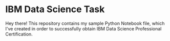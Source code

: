 # IBM Data Science Task
Hey there! This repository contains my sample Python Notebook file, which I've created in order to successfully obtain IBM Data Science Professional Certification.
